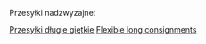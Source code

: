 Przesyłki nadzwyzajne: 

[Przesyłki długie giętkie](Flexible_pol.md)
[Flexible long consignments](Flexible.md)
